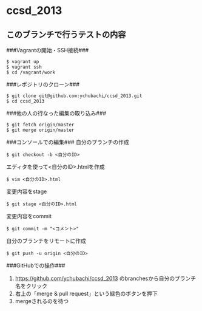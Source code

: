 ccsd_2013
=========

このブランチで行うテストの内容
-----

###Vagrantの開始・SSH接続###
  ```
  $ vagrant up
  $ vagrant ssh
  $ cd /vagrant/work
  ```
  
###レポジトリのクローン###
  ```
  $ git clone git@github.com:ychubachi/ccsd_2013.git
  $ cd ccsd_2013
  ```

###他の人の行なった編集の取り込み###
  ```
  $ git fetch origin/master
  $ git merge origin/master
  ```

###コンソールでの編集###
自分のブランチの作成
  ```
  $ git checkout -b <自分のID>
  ```
エディタを使って<自分のID>.htmlを作成
  ```
  $ vim <自分のID>.html
  ```
変更内容をstage
  ```
  $ git stage <自分のID>.html
  ```
変更内容をcommit
  ```
  $ git commit -m "<コメント>"
  ```
自分のブランチをリモートに作成
  ```
  $ git push -u origin <自分のID>
  ```

###GitHubでの操作###

1. https://github.com/ychubachi/ccsd_2013 のbranchesから自分のブランチ名をクリック  
2. 右上の「merge & pull request」という緑色のボタンを押下  
3. mergeされるのを待つ
